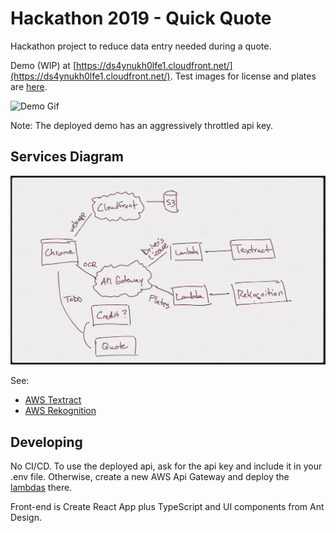 # Hackathon 2019 - Quick Quote

Hackathon project to reduce data entry needed during a quote.

Demo (WIP) at [https://ds4ynukh0lfe1.cloudfront.net/](https://ds4ynukh0lfe1.cloudfront.net/).
Test images for license and plates are [here](/test-data).

![Demo Gif](/docs/img/quick-quote-OCR.gif 'Demo Gif as of 2019-06-30')

Note: The deployed demo has an aggressively throttled api key.

## Services Diagram

![Services Diagram](/docs/img/services-diagram.png 'Services Diagram')

See:

- [AWS Textract](https://aws.amazon.com/textract/)
- [AWS Rekognition](https://aws.amazon.com/rekognition/)

## Developing

No CI/CD. To use the deployed api, ask for the api key and include it in your .env file. Otherwise, create a new AWS Api Gateway and deploy the [lambdas](/lambdas) there.

Front-end is Create React App plus TypeScript and UI components from Ant Design.
